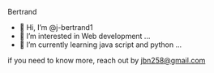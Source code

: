 
Bertrand
- 👋 Hi, I’m @j-bertrand1
- 👀 I’m interested in Web development ...
- 🌱 I’m currently learning java script and python ...


<!---
j-bertrand1/j-bertrand1 is a ✨ special ✨ repository because its `README.md` (this file) appears on your GitHub profile.
You can click the Preview link to take a look at your changes.
--->
if you need to know more, reach out by jbn258@gmail.com
